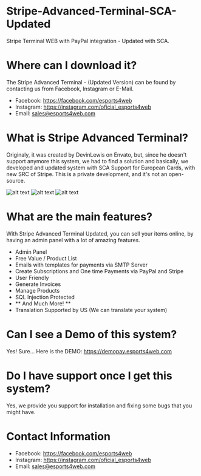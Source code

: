 # Stripe-Advanced-Terminal-SCA-Updated
Stripe Terminal WEB with PayPal integration - Updated with SCA.

# Where can I download it? 
The Stripe Advanced Terminal - (Updated Version) can be found by contacting us from Facebook, Instagram or E-Mail.
  - Facebook: https://facebook.com/esports4web
  - Instagram: https://instagram.com/oficial_esports4web
  - Email: sales@esports4web.com
  


# What is Stripe Advanced Terminal?
 Originaly, it was created by DevinLewis on Envato, but, since he doesn't support anymore this system, we had to find a solution and basically, we developed and updated system with SCA Support for European Cards, with new SRC of Stripe. 
 This is a private development, and it's not an open-source. 
 
 ![alt text](https://i.imgur.com/hI96z82.png)
 ![alt text](https://i.imgur.com/eN1q30G.png)
![alt text](https://i.imgur.com/uVpCB5Y.png)


 
 # What are the main features?
 With Stripe Advanced Terminal Updated, you can sell your items online, by having an admin panel with a lot of amazing features.
 - Admin Panel
 - Free Value / Product List 
 - Emails with templates for payments via SMTP Server
 - Create Subscriptions and One time Payments via PayPal and Stripe 
 - User Friendly
 - Generate Invoices 
 - Manage Products 
 - SQL Injection Protected
 - ** And Much More! ** 
 - Translation Supported by US (We can translate your system) 
 
  # Can I see a Demo of this system? 
  Yes! Sure... Here is the DEMO: https://demopay.esports4web.com
  
  # Do I have support once I get this system?
  Yes, we provide you support for installation and fixing some bugs that you might have.
  
  # Contact Information
  - Facebook: https://facebook.com/esports4web
  - Instagram: https://instagram.com/oficial_esports4web
  - Email: sales@esports4web.com
